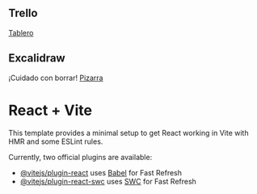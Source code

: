 ## Trello
[Tablero](https://trello.com/b/KH4n8wIj/rol-project)

## Excalidraw
¡Cuidado con borrar!
[Pizarra](https://excalidraw.com/#room=152718766960a57681c6,MNYmSwwE0NL-1ncrGyBECQ)

# React + Vite

This template provides a minimal setup to get React working in Vite with HMR and some ESLint rules.

Currently, two official plugins are available:

- [@vitejs/plugin-react](https://github.com/vitejs/vite-plugin-react/blob/main/packages/plugin-react/README.md) uses [Babel](https://babeljs.io/) for Fast Refresh
- [@vitejs/plugin-react-swc](https://github.com/vitejs/vite-plugin-react-swc) uses [SWC](https://swc.rs/) for Fast Refresh

